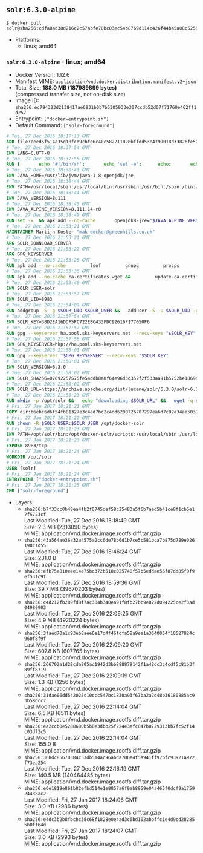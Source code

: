 ## `solr:6.3.0-alpine`

```console
$ docker pull solr@sha256:cdfa8ad38d216c2c57abfe78bc03ec54b8769d114c426f44ba5a08c5258aaaea
```

-	Platforms:
	-	linux; amd64

### `solr:6.3.0-alpine` - linux; amd64

-	Docker Version: 1.12.6
-	Manifest MIME: `application/vnd.docker.distribution.manifest.v2+json`
-	Total Size: **188.0 MB (187989899 bytes)**  
	(compressed transfer size, not on-disk size)
-	Image ID: `sha256:ec794323d2138417ae6931b0b7b5305933e307ccdb52d07f71760e462ff1d257`
-	Entrypoint: `["docker-entrypoint.sh"]`
-	Default Command: `["solr-foreground"]`

```dockerfile
# Tue, 27 Dec 2016 18:17:13 GMT
ADD file:eeed5f514a35d18fcd9cbfe6c40c582211020bffdd53e4799018d33826fe5067 in / 
# Tue, 27 Dec 2016 18:37:54 GMT
ENV LANG=C.UTF-8
# Tue, 27 Dec 2016 18:37:55 GMT
RUN { 		echo '#!/bin/sh'; 		echo 'set -e'; 		echo; 		echo 'dirname "$(dirname "$(readlink -f "$(which javac || which java)")")"'; 	} > /usr/local/bin/docker-java-home 	&& chmod +x /usr/local/bin/docker-java-home
# Tue, 27 Dec 2016 18:38:43 GMT
ENV JAVA_HOME=/usr/lib/jvm/java-1.8-openjdk/jre
# Tue, 27 Dec 2016 18:38:44 GMT
ENV PATH=/usr/local/sbin:/usr/local/bin:/usr/sbin:/usr/bin:/sbin:/bin:/usr/lib/jvm/java-1.8-openjdk/jre/bin:/usr/lib/jvm/java-1.8-openjdk/bin
# Tue, 27 Dec 2016 18:38:44 GMT
ENV JAVA_VERSION=8u111
# Tue, 27 Dec 2016 18:38:45 GMT
ENV JAVA_ALPINE_VERSION=8.111.14-r0
# Tue, 27 Dec 2016 18:38:49 GMT
RUN set -x 	&& apk add --no-cache 		openjdk8-jre="$JAVA_ALPINE_VERSION" 	&& [ "$JAVA_HOME" = "$(docker-java-home)" ]
# Tue, 27 Dec 2016 21:53:21 GMT
MAINTAINER Martijn Koster "mak-docker@greenhills.co.uk"
# Tue, 27 Dec 2016 21:53:21 GMT
ARG SOLR_DOWNLOAD_SERVER
# Tue, 27 Dec 2016 21:53:22 GMT
ARG GPG_KEYSERVER
# Tue, 27 Dec 2016 21:53:26 GMT
RUN apk add --no-cache         lsof         gnupg         procps         tar         bash
# Tue, 27 Dec 2016 21:53:36 GMT
RUN apk add --no-cache ca-certificates wget &&         update-ca-certificates
# Tue, 27 Dec 2016 21:53:46 GMT
ENV SOLR_USER=solr
# Tue, 27 Dec 2016 21:53:57 GMT
ENV SOLR_UID=8983
# Tue, 27 Dec 2016 21:54:09 GMT
RUN addgroup -S -g $SOLR_UID $SOLR_USER &&   adduser -S -u $SOLR_UID -g $SOLR_USER $SOLR_USER
# Tue, 27 Dec 2016 21:57:54 GMT
ENV SOLR_KEY=38D2EA16DDF5FC722EBC433FDC92616F177050F6
# Tue, 27 Dec 2016 21:57:57 GMT
RUN gpg --keyserver ha.pool.sks-keyservers.net --recv-keys "$SOLR_KEY"
# Tue, 27 Dec 2016 21:57:58 GMT
ENV GPG_KEYSERVER=hkp://ha.pool.sks-keyservers.net
# Tue, 27 Dec 2016 21:58:01 GMT
RUN gpg --keyserver "$GPG_KEYSERVER" --recv-keys "$SOLR_KEY"
# Tue, 27 Dec 2016 21:58:01 GMT
ENV SOLR_VERSION=6.3.0
# Tue, 27 Dec 2016 21:58:02 GMT
ENV SOLR_SHA256=07692257575fe54ddb8a8f64e96d3d352f2f533aa91b5752be1869d2acf2f544
# Tue, 27 Dec 2016 21:58:02 GMT
ENV SOLR_URL=https://archive.apache.org/dist/lucene/solr/6.3.0/solr-6.3.0.tgz
# Tue, 27 Dec 2016 21:58:23 GMT
RUN mkdir -p /opt/solr &&   echo "downloading $SOLR_URL" &&   wget -q $SOLR_URL -O /opt/solr.tgz &&   echo "downloading $SOLR_URL.asc" &&   wget -q $SOLR_URL.asc -O /opt/solr.tgz.asc &&   echo "$SOLR_SHA256 */opt/solr.tgz" | sha256sum -c - &&   (>&2 ls -l /opt/solr.tgz /opt/solr.tgz.asc) &&   gpg --batch --verify /opt/solr.tgz.asc /opt/solr.tgz &&   tar -C /opt/solr --extract --file /opt/solr.tgz --strip-components=1 &&   rm /opt/solr.tgz* &&   rm -Rf /opt/solr/docs/ &&   mkdir -p /opt/solr/server/solr/lib /opt/solr/server/solr/mycores &&   sed -i -e 's/#SOLR_PORT=8983/SOLR_PORT=8983/' /opt/solr/bin/solr.in.sh &&   sed -i -e '/-Dsolr.clustering.enabled=true/ a SOLR_OPTS="$SOLR_OPTS -Dsun.net.inetaddr.ttl=60 -Dsun.net.inetaddr.negative.ttl=60"' /opt/solr/bin/solr.in.sh &&   chown -R $SOLR_USER:$SOLR_USER /opt/solr &&   mkdir /docker-entrypoint-initdb.d /opt/docker-solr/
# Fri, 27 Jan 2017 18:21:21 GMT
COPY dir:b6ebc6d6f54fb81327e3c4ad7bc2c4dd6200726707297ea6d7c02a34ae503156 in /opt/docker-solr/scripts 
# Fri, 27 Jan 2017 18:21:22 GMT
RUN chown -R $SOLR_USER:$SOLR_USER /opt/docker-solr
# Fri, 27 Jan 2017 18:21:23 GMT
ENV PATH=/opt/solr/bin:/opt/docker-solr/scripts:/usr/local/sbin:/usr/local/bin:/usr/sbin:/usr/bin:/sbin:/bin:/usr/lib/jvm/java-1.8-openjdk/jre/bin:/usr/lib/jvm/java-1.8-openjdk/bin
# Fri, 27 Jan 2017 18:21:23 GMT
EXPOSE 8983/tcp
# Fri, 27 Jan 2017 18:21:24 GMT
WORKDIR /opt/solr
# Fri, 27 Jan 2017 18:21:24 GMT
USER [solr]
# Fri, 27 Jan 2017 18:21:24 GMT
ENTRYPOINT ["docker-entrypoint.sh"]
# Fri, 27 Jan 2017 18:21:25 GMT
CMD ["solr-foreground"]
```

-	Layers:
	-	`sha256:b7f33cc0b48ea4fb2f0745def58c25483a5f6b7aed5b41ce8f1cb6e17f5723cf`  
		Last Modified: Tue, 27 Dec 2016 18:18:49 GMT  
		Size: 2.3 MB (2313090 bytes)  
		MIME: application/vnd.docker.image.rootfs.diff.tar.gzip
	-	`sha256:43a564ae36a32a4575a2cc6de78b6d1b7ce5c581bca7b875d789e026198c1d55`  
		Last Modified: Tue, 27 Dec 2016 18:46:24 GMT  
		Size: 231.0 B  
		MIME: application/vnd.docker.image.rootfs.diff.tar.gzip
	-	`sha256:efb75a810eee14e75bc372b510c025740f57b5eddae56f87dd85f0f9ef531c9f`  
		Last Modified: Tue, 27 Dec 2016 18:59:36 GMT  
		Size: 39.7 MB (39670203 bytes)  
		MIME: application/vnd.docker.image.rootfs.diff.tar.gzip
	-	`sha256:c4d212fb289fd8f7ac304b340ea91f8fb27bc9e822d094225ce2f3ad04980903`  
		Last Modified: Tue, 27 Dec 2016 22:09:25 GMT  
		Size: 4.9 MB (4920224 bytes)  
		MIME: application/vnd.docker.image.rootfs.diff.tar.gzip
	-	`sha256:3faed70a1c93eb8aee6e17d4f46fdfa58a9ea1a3640054f10527824c960f8f9f`  
		Last Modified: Tue, 27 Dec 2016 22:09:20 GMT  
		Size: 607.8 KB (607765 bytes)  
		MIME: application/vnd.docker.image.rootfs.diff.tar.gzip
	-	`sha256:266702a1d22cda205ac1942d3bb888879142f1a42dc3c4cdf5c81b3f89ff8719`  
		Last Modified: Tue, 27 Dec 2016 22:09:19 GMT  
		Size: 1.3 KB (1256 bytes)  
		MIME: application/vnd.docker.image.rootfs.diff.tar.gzip
	-	`sha256:31dae06dd542025c10ccc547bc1830a93f67ba2a2d48b36180885ac93b58dcc7`  
		Last Modified: Tue, 27 Dec 2016 22:14:04 GMT  
		Size: 6.5 KB (6511 bytes)  
		MIME: application/vnd.docker.image.rootfs.diff.tar.gzip
	-	`sha256:ea2ccb0e5288680b5b8e3dbb25f224e3efc847b8729313bb7fc52f14c03df2c5`  
		Last Modified: Tue, 27 Dec 2016 22:14:04 GMT  
		Size: 155.0 B  
		MIME: application/vnd.docker.image.rootfs.diff.tar.gzip
	-	`sha256:368dc85670384c33db514ac96abda706e4f5a941ff97bfc93921a972f73ea254`  
		Last Modified: Tue, 27 Dec 2016 22:16:19 GMT  
		Size: 140.5 MB (140464485 bytes)  
		MIME: application/vnd.docker.image.rootfs.diff.tar.gzip
	-	`sha256:e0e1819e861b82efbd514e1e8857a6f9ab8959e04a465f0dcf9a175924438ac2`  
		Last Modified: Fri, 27 Jan 2017 18:24:06 GMT  
		Size: 3.0 KB (2986 bytes)  
		MIME: application/vnd.docker.image.rootfs.diff.tar.gzip
	-	`sha256:e4dc3b2b8fbcbc38c68f1828e0e4ad3c6bd102abbffc1e4d9cd282855b0ff64d`  
		Last Modified: Fri, 27 Jan 2017 18:24:07 GMT  
		Size: 3.0 KB (2993 bytes)  
		MIME: application/vnd.docker.image.rootfs.diff.tar.gzip
